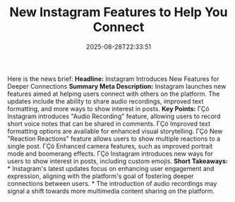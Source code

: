 ﻿---
title: "New Instagram Features to Help You Connect"
date: "2025-08-28T22:33:51"
category: "Markets"
summary: ""
slug: "new instagram features to help you connect"
source_urls:
  - "https://about.fb.com/news/2025/08/new-instagram-features-help-you-connect/"
seo:
  title: "New Instagram Features to Help You Connect | Hash n Hedge"
  description: ""
  keywords: ["news", "markets", "brief"]
---
Here is the news brief:  **Headline:** Instagram Introduces New Features for Deeper Connections  **Summary Meta Description:** Instagram launches new features aimed at helping users connect with others on the platform. The updates include the ability to share audio recordings, improved text formatting, and more ways to show interest in posts.  **Key Points:**  ΓÇó Instagram introduces "Audio Recording" feature, allowing users to record short voice notes that can be shared in comments. ΓÇó Improved text formatting options are available for enhanced visual storytelling. ΓÇó New "Reaction Reactions" feature allows users to show multiple reactions to a single post. ΓÇó Enhanced camera features, such as improved portrait mode and boomerang effects. ΓÇó Instagram introduces new ways for users to show interest in posts, including custom emojis.  **Short Takeaways:**  * Instagram's latest updates focus on enhancing user engagement and expression, aligning with the platform's goal of fostering deeper connections between users. * The introduction of audio recordings may signal a shift towards more multimedia content sharing on the platform. 
